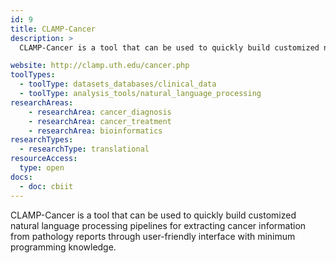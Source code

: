 ```yaml
---
id: 9
title: CLAMP-Cancer
description: >
  CLAMP-Cancer is a tool that can be used to quickly build customized natural language processing pipelines for extracting cancer information from pathology reports through a user-friendly interface with minimum programming knowledge.

website: http://clamp.uth.edu/cancer.php
toolTypes:
  - toolType: datasets_databases/clinical_data
  - toolType: analysis_tools/natural_language_processing
researchAreas:
    - researchArea: cancer_diagnosis
    - researchArea: cancer_treatment
    - researchArea: bioinformatics
researchTypes:
  - researchType: translational
resourceAccess:
  type: open
docs:
  - doc: cbiit
---
```

CLAMP-Cancer is a tool that can be used to quickly build customized natural language processing pipelines for extracting cancer information from pathology reports through  user-friendly interface with minimum programming knowledge.
